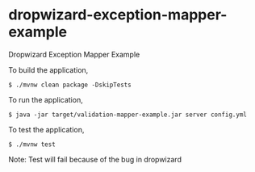 # dropwizard-exception-mapper-example
Dropwizard Exception Mapper Example


To build the application,

    $ ./mvnw clean package -DskipTests


To run the application,

    $ java -jar target/validation-mapper-example.jar server config.yml


To test the application,

    $ ./mvnw test


Note: Test will fail because of the bug in dropwizard